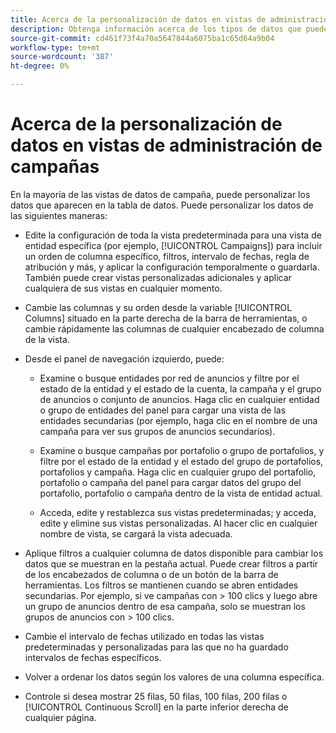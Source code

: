 ```yaml
---
title: Acerca de la personalización de datos en vistas de administración de campañas
description: Obtenga información acerca de los tipos de datos que puede personalizar en las vistas de datos de Campaign.
source-git-commit: cd461f73f4a70a5647844a6075ba1c65d64a9b04
workflow-type: tm+mt
source-wordcount: '387'
ht-degree: 0%

---
```



# Acerca de la personalización de datos en vistas de administración de campañas

En la mayoría de las vistas de datos de campaña, puede personalizar los datos que aparecen en la tabla de datos. Puede personalizar los datos de las siguientes maneras:

* Edite la configuración de toda la vista predeterminada para una vista de entidad específica (por ejemplo, [!UICONTROL Campaigns]) para incluir un orden de columna específico, filtros, intervalo de fechas, regla de atribución y más, y aplicar la configuración temporalmente o guardarla. También puede crear vistas personalizadas adicionales y aplicar cualquiera de sus vistas en cualquier momento.

* Cambie las columnas y su orden desde la variable [!UICONTROL Columns] situado en la parte derecha de la barra de herramientas, o cambie rápidamente las columnas de cualquier encabezado de columna de la vista.

* Desde el panel de navegación izquierdo, puede:

   * Examine o busque entidades por red de anuncios y filtre por el estado de la entidad y el estado de la cuenta, la campaña y el grupo de anuncios o conjunto de anuncios. Haga clic en cualquier entidad o grupo de entidades del panel para cargar una vista de las entidades secundarias (por ejemplo, haga clic en el nombre de una campaña para ver sus grupos de anuncios secundarios).

   * Examine o busque campañas por portafolio o grupo de portafolios, y filtre por el estado de la entidad y el estado del grupo de portafolios, portafolios y campaña. Haga clic en cualquier grupo del portafolio, portafolio o campaña del panel para cargar datos del grupo del portafolio, portafolio o campaña dentro de la vista de entidad actual.

   * Acceda, edite y restablezca sus vistas predeterminadas; y acceda, edite y elimine sus vistas personalizadas. Al hacer clic en cualquier nombre de vista, se cargará la vista adecuada.

* Aplique filtros a cualquier columna de datos disponible para cambiar los datos que se muestran en la pestaña actual. Puede crear filtros a partir de los encabezados de columna o de un botón de la barra de herramientas. Los filtros se mantienen cuando se abren entidades secundarias. Por ejemplo, si ve campañas con \> 100 clics y luego abre un grupo de anuncios dentro de esa campaña, solo se muestran los grupos de anuncios con \> 100 clics.

* Cambie el intervalo de fechas utilizado en todas las vistas predeterminadas y personalizadas para las que no ha guardado intervalos de fechas específicos.

* Volver a ordenar los datos según los valores de una columna específica.

* Controle si desea mostrar 25 filas, 50 filas, 100 filas, 200 filas o [!UICONTROL Continuous Scroll] en la parte inferior derecha de cualquier página.
